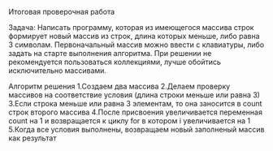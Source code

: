 Итоговая проверочная работа

Задача: Написать программу, которая из имеющегося массива строк формирует новый массив 
из строк, длина которых меньше, либо равна 3 символам. Первоначальный массив можно ввести с клавиатуры, 
либо задать на старте выполнения алгоритма. При решении не рекомендуется пользоваться коллекциями, 
лучше обойтись исключительно массивами.

Алгоритм решения
1.Создаем два массива
2.Делаем проверку массивов на соответствие условия (длина строки меньше или равна 3)
3.Если строка меньше или равна 3 элементам, то она заносится в count строк второго массива
4.После присвоения увеличивается переменная count на 1 и возвращается к циклу for в котором i увеличивается на 1
5.Когда все условия выполнены, возвращаем новый заполненый массив как результат
